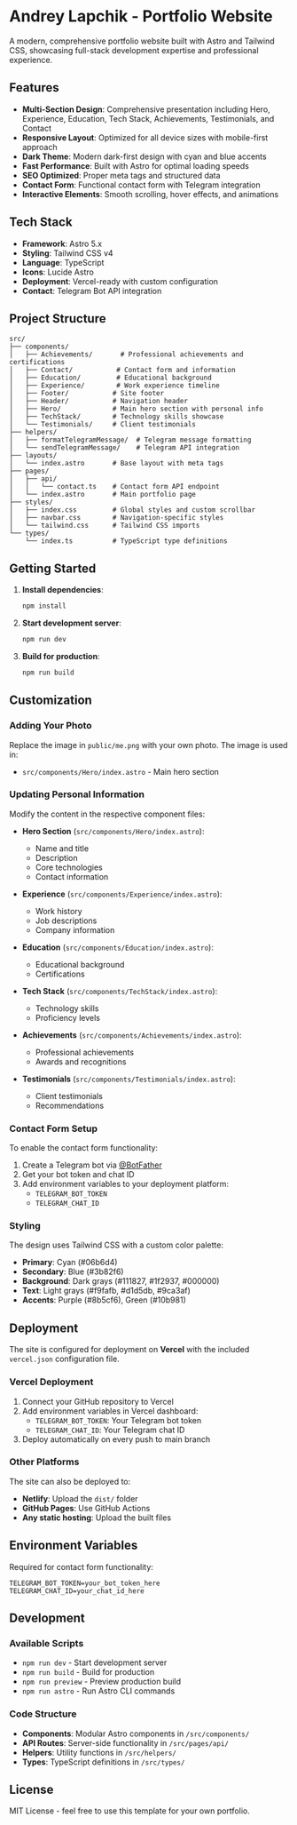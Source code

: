 # Andrey Lapchik - Portfolio Website

A modern, comprehensive portfolio website built with Astro and Tailwind CSS, showcasing full-stack development expertise and professional experience.

## Features

- **Multi-Section Design**: Comprehensive presentation including Hero, Experience, Education, Tech Stack, Achievements, Testimonials, and Contact
- **Responsive Layout**: Optimized for all device sizes with mobile-first approach
- **Dark Theme**: Modern dark-first design with cyan and blue accents
- **Fast Performance**: Built with Astro for optimal loading speeds
- **SEO Optimized**: Proper meta tags and structured data
- **Contact Form**: Functional contact form with Telegram integration
- **Interactive Elements**: Smooth scrolling, hover effects, and animations

## Tech Stack

- **Framework**: Astro 5.x
- **Styling**: Tailwind CSS v4
- **Language**: TypeScript
- **Icons**: Lucide Astro
- **Deployment**: Vercel-ready with custom configuration
- **Contact**: Telegram Bot API integration

## Project Structure

```
src/
├── components/
│   ├── Achievements/       # Professional achievements and certifications
│   ├── Contact/           # Contact form and information
│   ├── Education/         # Educational background
│   ├── Experience/        # Work experience timeline
│   ├── Footer/           # Site footer
│   ├── Header/           # Navigation header
│   ├── Hero/             # Main hero section with personal info
│   ├── TechStack/        # Technology skills showcase
│   └── Testimonials/     # Client testimonials
├── helpers/
│   ├── formatTelegramMessage/  # Telegram message formatting
│   └── sendTelegramMessage/    # Telegram API integration
├── layouts/
│   └── index.astro       # Base layout with meta tags
├── pages/
│   ├── api/
│   │   └── contact.ts    # Contact form API endpoint
│   └── index.astro       # Main portfolio page
├── styles/
│   ├── index.css         # Global styles and custom scrollbar
│   ├── navbar.css        # Navigation-specific styles
│   └── tailwind.css      # Tailwind CSS imports
└── types/
    └── index.ts          # TypeScript type definitions
```

## Getting Started

1. **Install dependencies**:

    ```bash
    npm install
    ```

2. **Start development server**:

    ```bash
    npm run dev
    ```

3. **Build for production**:
    ```bash
    npm run build
    ```

## Customization

### Adding Your Photo

Replace the image in `public/me.png` with your own photo. The image is used in:

- `src/components/Hero/index.astro` - Main hero section

### Updating Personal Information

Modify the content in the respective component files:

- **Hero Section** (`src/components/Hero/index.astro`):
    - Name and title
    - Description
    - Core technologies
    - Contact information

- **Experience** (`src/components/Experience/index.astro`):
    - Work history
    - Job descriptions
    - Company information

- **Education** (`src/components/Education/index.astro`):
    - Educational background
    - Certifications

- **Tech Stack** (`src/components/TechStack/index.astro`):
    - Technology skills
    - Proficiency levels

- **Achievements** (`src/components/Achievements/index.astro`):
    - Professional achievements
    - Awards and recognitions

- **Testimonials** (`src/components/Testimonials/index.astro`):
    - Client testimonials
    - Recommendations

### Contact Form Setup

To enable the contact form functionality:

1. Create a Telegram bot via [@BotFather](https://t.me/botfather)
2. Get your bot token and chat ID
3. Add environment variables to your deployment platform:
    - `TELEGRAM_BOT_TOKEN`
    - `TELEGRAM_CHAT_ID`

### Styling

The design uses Tailwind CSS with a custom color palette:

- **Primary**: Cyan (#06b6d4)
- **Secondary**: Blue (#3b82f6)
- **Background**: Dark grays (#111827, #1f2937, #000000)
- **Text**: Light grays (#f9fafb, #d1d5db, #9ca3af)
- **Accents**: Purple (#8b5cf6), Green (#10b981)

## Deployment

The site is configured for deployment on **Vercel** with the included `vercel.json` configuration file.

### Vercel Deployment

1. Connect your GitHub repository to Vercel
2. Add environment variables in Vercel dashboard:
    - `TELEGRAM_BOT_TOKEN`: Your Telegram bot token
    - `TELEGRAM_CHAT_ID`: Your Telegram chat ID
3. Deploy automatically on every push to main branch

### Other Platforms

The site can also be deployed to:

- **Netlify**: Upload the `dist/` folder
- **GitHub Pages**: Use GitHub Actions
- **Any static hosting**: Upload the built files

## Environment Variables

Required for contact form functionality:

```env
TELEGRAM_BOT_TOKEN=your_bot_token_here
TELEGRAM_CHAT_ID=your_chat_id_here
```

## Development

### Available Scripts

- `npm run dev` - Start development server
- `npm run build` - Build for production
- `npm run preview` - Preview production build
- `npm run astro` - Run Astro CLI commands

### Code Structure

- **Components**: Modular Astro components in `/src/components/`
- **API Routes**: Server-side functionality in `/src/pages/api/`
- **Helpers**: Utility functions in `/src/helpers/`
- **Types**: TypeScript definitions in `/src/types/`

## License

MIT License - feel free to use this template for your own portfolio.
